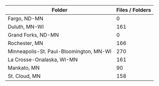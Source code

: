 | Folder                                  |   Files / Folders |
|-----------------------------------------|-------------------|
| Fargo, ND-MN                            |                 0 |
| Duluth, MN-WI                           |               161 |
| Grand Forks, ND-MN                      |                 0 |
| Rochester, MN                           |               166 |
| Minneapolis-St. Paul-Bloomington, MN-WI |               270 |
| La Crosse-Onalaska, WI-MN               |               161 |
| Mankato, MN                             |                90 |
| St. Cloud, MN                           |               158 |